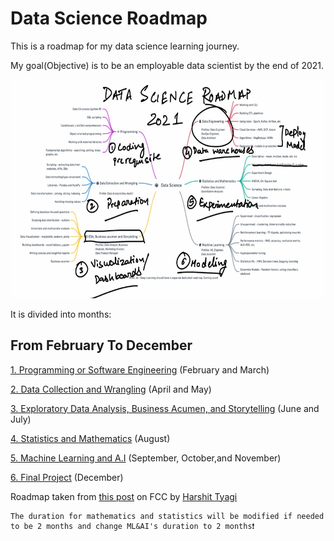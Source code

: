 # Data Science Roadmap

This is a roadmap for my data science learning journey.

My goal(Objective) is to be an employable data scientist by the end of 2021.

<p align="center">
  <a href="#">
    <img src="https://github.com/ngchrbn/DS-Roadmap/blob/main/img/DS-Roadmap.png" alt="Data Science Roadmap" width="650" height="350">
  </a>
</p>

It is divided into months:

## From February To December

[1. Programming or Software Engineering](https://github.com/ngchrbn/DS-Roadmap/blob/main/1.%20Programming/README.md) (February and March)

[2. Data Collection and Wrangling](https://github.com/ngchrbn/DS-Roadmap/blob/main/2.%20Data%20Collection%20and%20Wrangling/README.md) (April and May)

[3. Exploratory Data Analysis, Business Acumen, and Storytelling](https://github.com/ngchrbn/DS-Roadmap/blob/main/3.%20Exploratory%20Data%20Analysis%20and%20Storytelling/README.md) (June and July)

[4. Statistics and Mathematics](https://github.com/ngchrbn/DS-Roadmap/blob/main/4.%20Statistics%20and%20Mathematics/README.md) (August)

[5. Machine Learning and A.I](https://github.com/ngchrbn/DS-Roadmap/blob/main/5.%20Machine%20Learning%20and%20A.I/README.md) (September, October,and November)

[6. Final Project](https://github.com/ngchrbn/DS-Roadmap/blob/main/6.%20Final%20Project/README.md) (December)


Roadmap taken from [this post](https://www.freecodecamp.org/news/data-science-learning-roadmap/amp/) on FCC by [Harshit Tyagi](https://www.freecodecamp.org/news/author/harshit/)


```text
The duration for mathematics and statistics will be modified if needed to be 2 months and change ML&AI's duration to 2 months❗
```